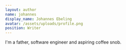 ```yaml
---
layout: author
name: johannes
display_name: Johannes Ebeling
avatar: /assets/uploads/profile.png
position: Writer
---
```

I'm a father, software engineer and aspiring coffee snob.